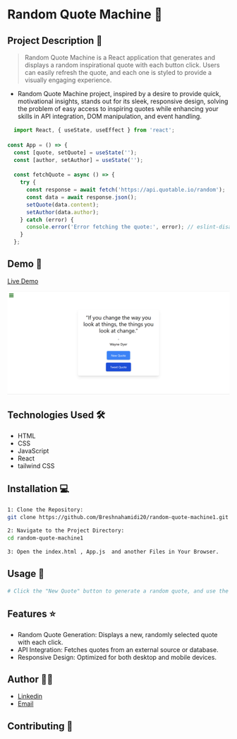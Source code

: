 # Random Quote Machine 🚀

## Project Description 📝

> Random Quote Machine is a React application that generates and displays a random inspirational quote with each button click. Users can easily refresh the quote, and each one is styled to provide a visually engaging experience.

- Random Quote Machine project, inspired by a desire to provide quick, motivational insights, stands out for its sleek, responsive design, solving the problem of easy access to inspiring quotes while enhancing your skills in API integration, DOM manipulation, and event handling.


```javascript
  import React, { useState, useEffect } from 'react';

const App = () => {
  const [quote, setQuote] = useState('');
  const [author, setAuthor] = useState('');

  const fetchQuote = async () => {
    try {
      const response = await fetch('https://api.quotable.io/random');
      const data = await response.json();
      setQuote(data.content);
      setAuthor(data.author);
    } catch (error) {
      console.error('Error fetching the quote:', error); // eslint-disable-line no-console
    }
  };


```

## Demo 📸
[Live Demo]()

![Screenshot](1.png)

## Technologies Used 🛠️

- HTML
- CSS
- JavaScript
- React
- tailwind CSS



## Installation 💻

```bash
1: Clone the Repository:
git clone https://github.com/Breshnahamidi20/random-quote-machine1.git
```

```bash
2: Navigate to the Project Directory:
cd random-quote-machine1
```

```bash
3: Open the index.html , App.js  and another Files in Your Browser.
```


## Usage 🎯

```bash
# Click the "New Quote" button to generate a random quote, and use the "Share" button to post it to social media.
```

## Features ⭐

- Random Quote Generation: Displays a new, randomly selected quote with each click.
- API Integration: Fetches quotes from an external source or database.
- Responsive Design: Optimized for both desktop and mobile devices.

## Author 👩‍💻

- [Linkedin](https://www.linkedin.com/in/breshna-hamidi-67699a295?utm_source=share&utm_campaign=share_via&utm_content=profile&utm_medium=android_app)
- [Email](breshna2004@gmail.com)

## Contributing 🤝
